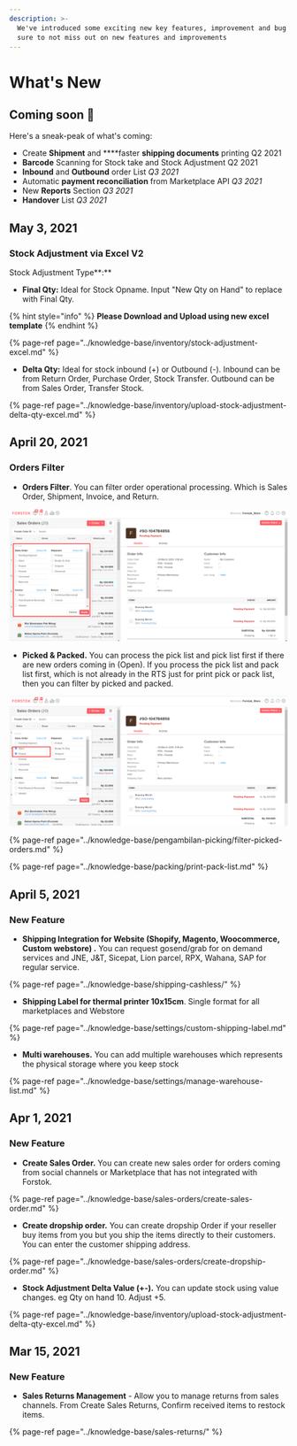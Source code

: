 ```yaml
---
description: >-
  We've introduced some exciting new key features, improvement and bug fixes. Be
  sure to not miss out on new features and improvements
---
```


# What's New

## Coming soon 🚀

Here's a sneak-peak of what's coming:

* Create **Shipment** and ****faster **shipping documents** printing Q2 2021
* **Barcode** Scanning for Stock take and Stock Adjustment Q2 2021
* **Inbound** and **Outbound** order List _Q3 2021_
* Automatic **payment reconciliation** from Marketplace API _Q3 2021_
* New **Reports** Section _Q3 2021_
* **Handover** List _Q3 2021_

## May 3, 2021

### Stock Adjustment via Excel V2

Stock Adjustment Type**:** 

* **Final Qty:** Ideal for Stock Opname. Input "New Qty on Hand" to replace with Final Qty. 

{% hint style="info" %}
**Please Download and Upload using new excel template**
{% endhint %}

{% page-ref page="../knowledge-base/inventory/stock-adjustment-excel.md" %}

* **Delta Qty:** Ideal for stock inbound \(+\) or Outbound \(-\). Inbound can be from Return Order, Purchase Order, Stock Transfer. Outbound can be from Sales Order, Transfer Stock. 

{% page-ref page="../knowledge-base/inventory/upload-stock-adjustment-delta-qty-excel.md" %}

## April 20, 2021

### Orders Filter

* **Orders Filter**. You can filter order operational processing. Which is Sales Order, Shipment, Invoice, and Return.

![](../.gitbook/assets/image%20%28302%29.png)

* **Picked & Packed.** You can process the pick list and pick list first if there are new orders coming in \(Open\). If you process the pick list and pack list first, which is not already in the RTS just for print pick or pack list, then you can filter by picked and packed.

![](../.gitbook/assets/image%20%28303%29.png)

{% page-ref page="../knowledge-base/pengambilan-picking/filter-picked-orders.md" %}

{% page-ref page="../knowledge-base/packing/print-pack-list.md" %}

## April 5, 2021

### New Feature

* **Shipping Integration for Website \(Shopify, Magento, Woocommerce, Custom webstore\) .** You can request gosend/grab for on demand services and JNE, J&T, Sicepat, Lion parcel, RPX, Wahana, SAP for regular service.

{% page-ref page="../knowledge-base/shipping-cashless/" %}

* **Shipping Label for thermal printer 10x15cm**. Single format for all marketplaces and Webstore 

{% page-ref page="../knowledge-base/settings/custom-shipping-label.md" %}

* **Multi warehouses.** You can add multiple warehouses which represents the physical storage where you keep stock

{% page-ref page="../knowledge-base/settings/manage-warehouse-list.md" %}

## Apr 1, 2021

### New Feature

* **Create Sales Order.** You can create new sales order for orders coming from social channels or Marketplace that has not integrated with Forstok.

{% page-ref page="../knowledge-base/sales-orders/create-sales-order.md" %}

* **Create dropship order.** You can create dropship Order if your reseller buy items from you but you ship the items directly to their customers. You can enter the customer shipping address.

{% page-ref page="../knowledge-base/sales-orders/create-dropship-order.md" %}

* **Stock Adjustment Delta Value \(+-\).** You can update stock using value changes. eg Qty on hand 10. Adjust +5. 

{% page-ref page="../knowledge-base/inventory/upload-stock-adjustment-delta-qty-excel.md" %}



## Mar 15, 2021

### New Feature

* **Sales Returns Management** - Allow you to manage returns from sales channels. From Create Sales Returns, Confirm received items to restock items.

{% page-ref page="../knowledge-base/sales-returns/" %}

### 



